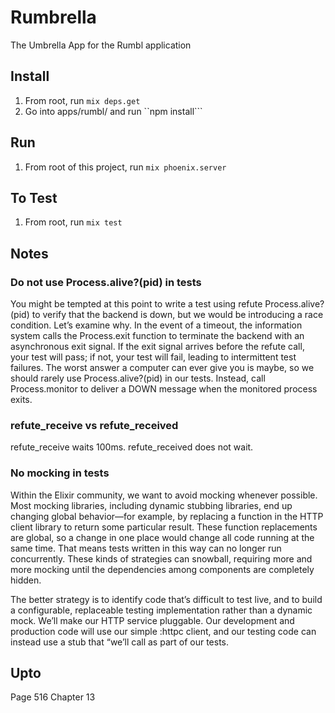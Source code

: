 # Rumbrella

The Umbrella App for the Rumbl application

## Install

1. From root, run ```mix deps.get```
2. Go into apps/rumbl/ and run ``npm install```

## Run

1. From root of this project, run ```mix phoenix.server```

## To Test

1. From root, run ```mix test```

## Notes

### Do not use Process.alive?(pid) in tests

You might be tempted at this point to write a test using refute Process.alive?(pid) to verify that the backend is down, but we would be introducing a race condition. Let’s examine why. In the event of a timeout, the information system calls the Process.exit function to terminate the backend with an asynchronous exit signal. If the exit signal arrives before the refute call, your test will pass; if not, your test will fail, leading to intermittent test failures. The worst answer a computer can ever give you is maybe, so we should rarely use Process.alive?(pid) in our tests. Instead, call Process.monitor to deliver a DOWN message when the monitored process exits.

### refute_receive vs refute_received

refute_receive waits 100ms. refute_received does not wait.

### No mocking in tests

Within the Elixir community, we want to avoid mocking whenever possible. Most mocking libraries, including dynamic stubbing libraries, end up changing global behavior—for example, by replacing a function in the HTTP client library to return some particular result. These function replacements are global, so a change in one place would change all code running at the same time. That means tests written in this way can no longer run concurrently. These kinds of strategies can snowball, requiring more and more mocking until the dependencies among components are completely hidden.

The better strategy is to identify code that’s difficult to test live, and to build a configurable, replaceable testing implementation rather than a dynamic mock. We’ll make our HTTP service pluggable. Our development and production code will use our simple :httpc client, and our testing code can instead use a stub that “we’ll call as part of our tests.


## Upto
Page 516
Chapter 13
